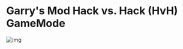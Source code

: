 # Garry's Mod Hack vs. Hack (HvH) GameMode
![img](https://github.com/user-attachments/assets/fbeeb988-1228-4659-867b-903a8cf6b7de)

